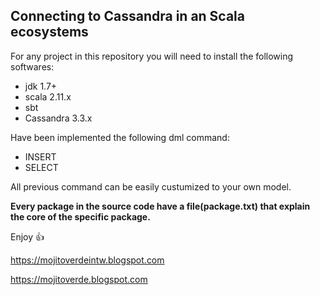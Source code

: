 ## Connecting to Cassandra in an Scala ecosystems 

For any project in this repository you will need to install the following softwares:

* jdk 1.7+
* scala 2.11.x
* sbt
* Cassandra 3.3.x

Have been implemented the following dml command:

* INSERT
* SELECT

All previous command can be easily custumized to your own model.


**Every package in the source code have a file(package.txt) that explain the  core of 
the specific package.**  

Enjoy :+1:



https://mojitoverdeintw.blogspot.com 

https://mojitoverde.blogspot.com
